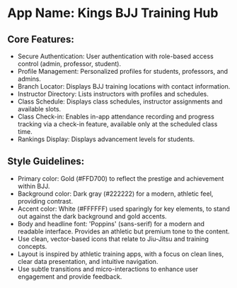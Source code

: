 # **App Name**: Kings BJJ Training Hub

## Core Features:

- Secure Authentication: User authentication with role-based access control (admin, professor, student).
- Profile Management: Personalized profiles for students, professors, and admins.
- Branch Locator: Displays BJJ training locations with contact information.
- Instructor Directory: Lists instructors with profiles and schedules.
- Class Schedule: Displays class schedules, instructor assignments and available slots.
- Class Check-in: Enables in-app attendance recording and progress tracking via a check-in feature, available only at the scheduled class time.
- Rankings Display: Displays advancement levels for students.

## Style Guidelines:

- Primary color: Gold (#FFD700) to reflect the prestige and achievement within BJJ.
- Background color: Dark gray (#222222) for a modern, athletic feel, providing contrast.
- Accent color: White (#FFFFFF) used sparingly for key elements, to stand out against the dark background and gold accents.
- Body and headline font: 'Poppins' (sans-serif) for a modern and readable interface. Provides an athletic but premium tone to the content.
- Use clean, vector-based icons that relate to Jiu-Jitsu and training concepts.
- Layout is inspired by athletic training apps, with a focus on clean lines, clear data presentation, and intuitive navigation.
- Use subtle transitions and micro-interactions to enhance user engagement and provide feedback.